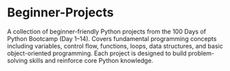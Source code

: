 # Beginner-Projects
A collection of beginner-friendly Python projects from the 100 Days of Python Bootcamp (Day 1–14). Covers fundamental programming concepts including variables, control flow, functions, loops, data structures, and basic object-oriented programming. Each project is designed to build problem-solving skills and reinforce core Python knowledge.
